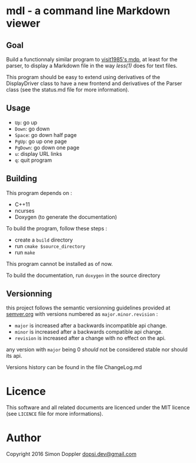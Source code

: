 mdl - a command line Markdown viewer
====================================

Goal
----

Build a functionnaly similar program to 
[visit1985's mdp](http://github.com/visit1985/mdp), at least for the parser,
to display a Markdown file in the way *less(1)* does for text files.

This program should be easy to extend using derivatives of the DisplayDriver
class to have a new frontend and derivatives of the Parser class (see the 
status.md file for more information).

Usage
-----

* `Up`: go up
* `Down`: go down
* `Space`: go down half page
* `PgUp`: go up one page
* `PgDown`: go down one page
* `u`: display URL links
* `q`: quit program

Building
--------

This program depends on :

* C++11
* ncurses
* Doxygen (to generate the documentation)

To build the program, follow these steps :

* create a `build` directory
* run `cmake $source_directory`
* run `make`

This program cannot be installed as of now.

To build the documentation, run `doxygen` in the source directory

Versionning
-----------

this project follows the semantic versionning guidelines provided at
[semver.org](http://semver.org/) with versions numbered as 
`major.minor.revision` :

* `major` is increased after a backwards incompatible api change.
* `minor` is increased after a backwards compatible api change.
* `revision` is increased after a change with no effect on the api.

any version with `major` being 0 *should* not be considered stable nor
should its api.

Versions history can be found in the file ChangeLog.md

Licence
=======

This software and all related documents are licenced under the
MIT licence (see `LICENCE` file for more informations).

Author
======

Copyright 2016 Simon Doppler <dopsi.dev@gmail.com>
